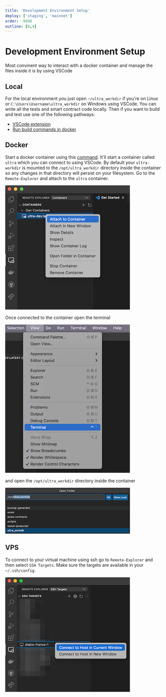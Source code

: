 ```yaml
---
title: 'Development Environment Setup'
deploy: ['staging', 'mainnet']
order: -9998
outline: [0,4]
---
```


# Development Environment Setup

Most convinent way to interact with a docker container and manage the files inside it is by using VSCode

## Local

For the local environment you just open `~/ultra_workdir` if you're on Linux or `C:\Users\Username\ultra_workdir` on Windows using VSCode. You can write all the tests and smart contract code locally. Then if you want to build and test use one of the following pathways:
- [VSCode extension](../../../products/smart-contract-toolkit/index.md)
- [Run build commands in docker](./docker-contract-development-flow.md)

## Docker

Start a docker container using this [command](./docker-image-usage.md#running-the-image).
It'll start a container called `ultra` which you can connect to using VSCode.
By default your `ultra-workdir` is mounted to the `/opt/ultra_workdir` directory inside
the container so any changes in that directory will persist on your filesystem.
Go to the `Remote-Explorer` and attach to the `ultra` container.

![](/images/vscode-attach-to-container.png)

Once connected to the container open the terminal

![](/images/vscode-open-the-terminal.png)

and open the `/opt/ultra_workdir` directory inside the container

![](/images/vscode-select-ultra-workdir.png)

## VPS

To connect to your virtual machine using ssh go to `Remote-Explorer` and then select `SSH Targets`. Make sure the targets are available in your `~/.ssh/config`.

![](/images/vscode-ssh.png)
